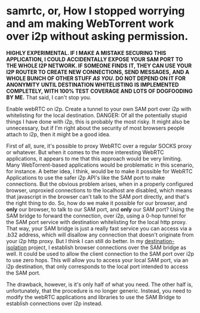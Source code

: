 # samrtc, or, How I stopped worrying and am making WebTorrent work over i2p without asking permission.

**HIGHLY EXPERIMENTAL. IF I MAKE A MISTAKE SECURING THIS APPLICATION, I COULD**
**ACCIDENTALLY EXPOSE YOUR SAM PORT TO THE WHOLE I2P NETWORK. IF SOMEONE FINDS**
**IT, THEY CAN USE YOUR I2P ROUTER TO CREATE NEW CONNECTIONS, SEND MESSAGES,**
**AND A WHOLE BUNCH OF OTHER STUFF *AS YOU*. DO NOT DEPEND ON IT FOR ANONYMITY**
**UNTIL DESTINATION WHITELISTING IS IMPLEMENTED COMPLETELY, WITH 100% TEST**
**COVERAGE AND LOTS OF DOGFOODING BY ME.** That said, I can't stop you.

Enable webRTC on i2p. Create a tunnel to your own SAM port over i2p with
whitelisting for the local destination. DANGER: Of all the potentially stupid
things I have done with i2p, this is probably the most risky. It might also be
unnecessary, but if I'm right about the security of most browsers people attach
to i2p, then it might be a good idea.

First of all, sure, it's possible to proxy WebRTC over a regular SOCKS proxy or
whatever. But when it comes to the more interesting WebRTC applications, it
appears to me that this approach would be very limiting. Many WebTorrent-based
applications would be problematic in this scenario, for instance. A better idea,
I think, would be to make it possible for WebRTC Applications to use the safer
i2p API's like the SAM port to make connections. But the obvious problem
arises, when in a properly configured browser, unproxied connections to the
localhost are disabled, which means that javascript in the browser can't talk
to the SAM port directly, and that's the right thing to do. So, how do we
make it possible for our browser, and **only** our browser, to talk to our SAM
port, and **only** our SAM port? Using the SAM bridge to forward the
connection, over i2p, using a 0-hop tunnel for the SAM port service with
destination whitelisting for the local http proxy. That way, your SAM bridge is
just a really fast service you can access via a .b32 address, which will
disallow any connection that doesn't originate from your i2p http proxy. But I
think I can still do better. In my [destination-isolation](https://github.com/eyedeekay/si-i2p-plugin)
project, I establish browser connections over the SAM bridge as well. It could
be used to allow the client connection to the SAM port over i2p to use zero
hops. This will allow you to access your local SAM port, via an i2p destination,
that only corresponds to the local port intended to access the SAM port.

The drawback, however, is it's only half of what you need. The other half is,
unfortunately, that the procedure is no longer generic. Instead, you need to
modify the webRTC applications and libraries to use the SAM Bridge to establish
connections over i2p instead.

